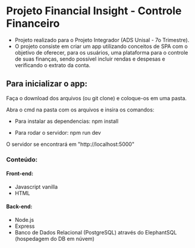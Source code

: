 # Projeto Financial Insight - Controle Financeiro

- Projeto realizado para o Projeto Integrador (ADS Unisal - 7o Trimestre).
- O projeto consiste em criar um app utilizando conceitos de SPA com o objetivo de oferecer, para os usuários, uma plataforma para o controle de suas finanças, sendo possível incluir rendas e despesas e verificando o extrato da conta.

## Para inicializar o app:

Faça o download dos arquivos (ou git clone) e coloque-os em uma pasta.

Abra o cmd na pasta com os arquivos e insira os comandos:

- Para instalar as dependencias:
npm install

- Para rodar o servidor:
npm run dev

O servidor se encontrará em "http://localhost:5000"

### Conteúdo:
#### Front-end:
- Javascript vanilla
- HTML
#### Back-end:
- Node.js
- Express
- Banco de Dados Relacional (PostgreSQL) através do ElephantSQL (hospedagem do DB em núvem)